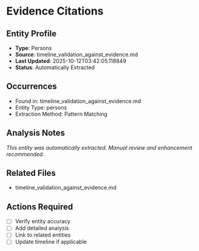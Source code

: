 # Evidence Citations

## Entity Profile
- **Type**: Persons
- **Source**: timeline_validation_against_evidence.md
- **Last Updated**: 2025-10-12T03:42:05.118849
- **Status**: Automatically Extracted

## Occurrences
- Found in: timeline_validation_against_evidence.md
- Entity Type: persons
- Extraction Method: Pattern Matching

## Analysis Notes
*This entity was automatically extracted. Manual review and enhancement recommended.*

## Related Files
- timeline_validation_against_evidence.md

## Actions Required
- [ ] Verify entity accuracy
- [ ] Add detailed analysis
- [ ] Link to related entities
- [ ] Update timeline if applicable

